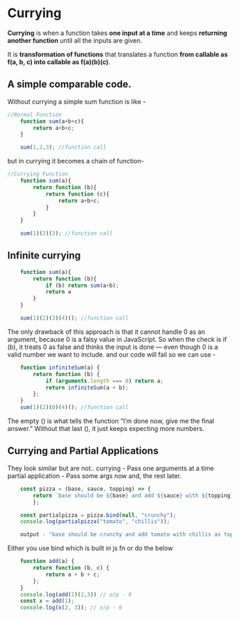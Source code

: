 # Currying
**Currying** is when a function takes **one input at a time** and keeps **returning another function** until all the inputs are given. 

It is **transformation of functions** that translates a function **from callable as f(a, b, c) into callable as f(a)(b)(c)**.

## A simple comparable code.

Without currying a simple sum function is like - 
```js
//Normal Function
    function sum(a+b+c){
        return a+b+c;
    }

    sum(1,2,3); //function call
```
but in currying it becomes a chain of function- 

```js
//Currying Function
    function sum(a){
        return function (b){
            return function (c){
                return a+b+c;
            }
        }
    }

    sum(1)(2)(3); //function call
```
## Infinite currying

```js
    function sum(a){
        return function (b){
            if (b) return sum(a+b);
            return a
        }
    }

    sum(1)(2)(3)(4)(); //function call
```
The only drawback of this approach is that it cannot handle 0 as an argument, because 0 is a falsy value in JavaScript.
So when the check is if (b), it treats 0 as false and thinks the input is done — even though 0 is a valid number we want to include. and our code will fail so we can use -

```js
    function infiniteSum(a) {
        return function (b) {
            if (arguments.length === 0) return a;
            return infiniteSum(a + b);
        };
    }
    sum(1)(2)(0)(4)(); //function call
```
The empty () is what tells the function “I’m done now, give me the final answer.”
Without that last (), it just keeps expecting more numbers.

## Currying and Partial Applications

They look similar but are not..
currying - Pass one arguments at a time
partial application - Pass some args now and, the rest later.

```js
    const pizza = (base, sauce, topping) => {
        return `base should be ${base} and add ${sauce} with ${topping} as topping`;
        };

    const partialpizza = pizza.bind(null, "crunchy");
    console.log(partialpizza("tomato", "chillis"));

    output - "base should be crunchy and add tomato with chillis as topping"
```

Either you use bind which is built in js fn or do the below

```js
    function add(a) {
        return function (b, c) {
            return a + b + c;
        };
    }       
    console.log(add(1)(2,3)) // o/p - 6
    const x = add(1);
    console.log(x(2, 3)); // o/p - 6
```
